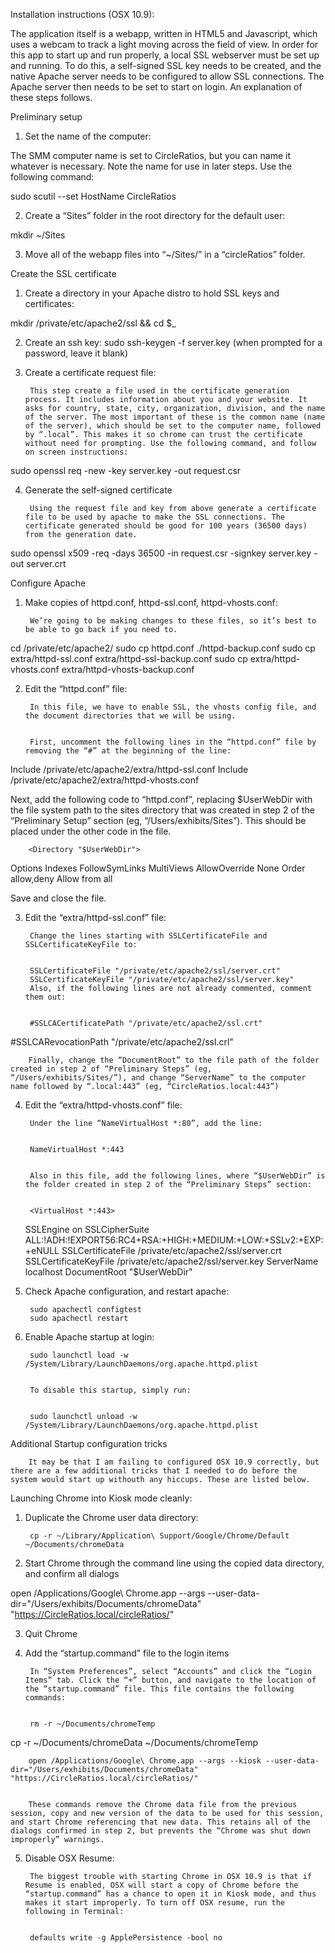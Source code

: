 Installation instructions (OSX 10.9):


The application itself is a webapp, written in HTML5 and Javascript, which uses a webcam to track a light moving across the field of view. In order for this app to start up and run properly, a local SSL webserver must be set up and running. To do this, a self-signed SSL key needs to be created, and the native Apache server needs to be configured to allow SSL connections. The Apache server then needs to be set to start on login. An explanation of these steps follows.



Preliminary setup


1. Set the name of the computer: 


The SMM computer name is set to CircleRatios, but you can name it whatever is necessary. Note the name for use in later steps. Use the following command:


sudo scutil --set HostName CircleRatios


2. Create a “Sites” folder in the root directory for the default user:


mkdir ~/Sites


3. Move all of the webapp files into “~/Sites/” in a “circleRatios” folder.



Create the SSL certificate


1. Create a directory in your Apache distro to hold SSL keys and certificates:

mkdir /private/etc/apache2/ssl && cd $_


2. Create an ssh key:
sudo ssh-keygen -f server.key (when prompted for a password, leave it blank)


3. Create a certificate request file:


        This step create a file used in the certificate generation process. It includes information about you and your website. It asks for country, state, city, organization, division, and the name of the server. The most important of these is the common name (name of the server), which should be set to the computer name, followed by “.local”. This makes it so chrome can trust the certificate without need for prompting. Use the following command, and follow on screen instructions:


sudo openssl req -new -key server.key -out request.csr


4. Generate the self-signed certificate


        Using the request file and key from above generate a certificate file to be used by apache to make the SSL connections. The certificate generated should be good for 100 years (36500 days) from the generation date.


sudo openssl x509 -req -days 36500 -in request.csr -signkey server.key -out server.crt



Configure Apache
1. Make copies of httpd.conf, httpd-ssl.conf, httpd-vhosts.conf:


        We’re going to be making changes to these files, so it’s best to be able to go back if you need to.


cd /private/etc/apache2/
sudo cp httpd.conf ./httpd-backup.conf
sudo cp extra/httpd-ssl.conf extra/httpd-ssl-backup.conf
sudo cp extra/httpd-vhosts.conf extra/httpd-vhosts-backup.conf


2. Edit the “httpd.conf” file:


        In this file, we have to enable SSL, the vhosts config file, and the document directories that we will be using.


        First, uncomment the following lines in the “httpd.conf” file by removing the “#” at the beginning of the line:


Include /private/etc/apache2/extra/httpd-ssl.conf
Include /private/etc/apache2/extra/httpd-vhosts.conf


Next, add the following code to “httpd.conf”, replacing $UserWebDir with the file system path to the sites directory that was created in step 2 of the “Preliminary Setup” section (eg, “/Users/exhibits/Sites”). This should be placed under the other <Directory> code in the file.


        <Directory "$UserWebDir">
  Options Indexes FollowSymLinks MultiViews
  AllowOverride None
  Order allow,deny
  Allow from all
</Directory>


Save and close the file.


3. Edit the “extra/httpd-ssl.conf” file:


        Change the lines starting with SSLCertificateFile and SSLCertificateKeyFile to:


        SSLCertificateFile "/private/etc/apache2/ssl/server.crt"
        SSLCertificateKeyFile "/private/etc/apache2/ssl/server.key"
        Also, if the following lines are not already commented, comment them out:


        #SSLCACertificatePath "/private/etc/apache2/ssl.crt"
#SSLCARevocationPath "/private/etc/apache2/ssl.crl"


        Finally, change the “DocumentRoot” to the file path of the folder created in step 2 of “Preliminary Steps” (eg, “/Users/exhibits/Sites/”), and change “ServerName” to the computer name followed by “.local:443” (eg, “CircleRatios.local:443”)


4. Edit the “extra/httpd-vhosts.conf” file:


        Under the line “NameVirtualHost *:80”, add the line:


        NameVirtualHost *:443


        Also in this file, add the following lines, where “$UserWebDir” is the folder created in step 2 of the “Preliminary Steps” section:


        <VirtualHost *:443>
    SSLEngine on
    SSLCipherSuite ALL:!ADH:!EXPORT56:RC4+RSA:+HIGH:+MEDIUM:+LOW:+SSLv2:+EXP:+eNULL
    SSLCertificateFile /private/etc/apache2/ssl/server.crt
    SSLCertificateKeyFile /private/etc/apache2/ssl/server.key
    ServerName localhost
    DocumentRoot "$UserWebDir"
</VirtualHost>


5. Check Apache configuration, and restart apache:


        sudo apachectl configtest
        sudo apachectl restart


6. Enable Apache startup at login:
        
        sudo launchctl load -w /System/Library/LaunchDaemons/org.apache.httpd.plist


        To disable this startup, simply run:


        sudo launchctl unload -w /System/Library/LaunchDaemons/org.apache.httpd.plist

Additional Startup configuration tricks


        It may be that I am failing to configured OSX 10.9 correctly, but there are a few additional tricks that I needed to do before the system would start up withouth any hiccups. These are listed below.



Launching Chrome into Kiosk mode cleanly:


1. Duplicate the Chrome user data directory:


        cp -r ~/Library/Application\ Support/Google/Chrome/Default ~/Documents/chromeData


2. Start Chrome through the command line using the copied data directory, and confirm all dialogs


open /Applications/Google\ Chrome.app --args --user-data-dir="/Users/exhibits/Documents/chromeData" "https://CircleRatios.local/circleRatios/"


3. Quit Chrome


4. Add the “startup.command” file to the login items


        In “System Preferences”, select “Accounts” and click the “Login Items” tab. Click the “+” button, and navigate to the location of the “startup.command” file. This file contains the following commands:


        rm -r ~/Documents/chromeTemp
cp -r ~/Documents/chromeData ~/Documents/chromeTemp


        open /Applications/Google\ Chrome.app --args --kiosk --user-data-dir="/Users/exhibits/Documents/chromeData" "https://CircleRatios.local/circleRatios/"


        These commands remove the Chrome data file from the previous session, copy and new version of the data to be used for this session, and start Chrome referencing that new data. This retains all of the dialogs confirmed in step 2, but prevents the “Chrome was shut down improperly” warnings.


5. Disable OSX Resume: 


        The biggest trouble with starting Chrome in OSX 10.9 is that if Resume is enabled, OSX will start a copy of Chrome before the “startup.command” has a chance to open it in Kiosk mode, and thus makes it start improperly. To turn off OSX resume, run the following in Terminal:


        defaults write -g ApplePersistence -bool no